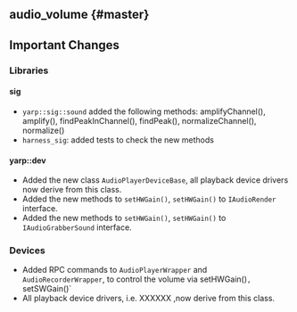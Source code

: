 audio_volume {#master}
-------------------------

## Important Changes

### Libraries

#### sig
* `yarp::sig::sound` added the following methods:  amplifyChannel(), amplify(), findPeakInChannel(), findPeak(), normalizeChannel(), normalize() 
* `harness_sig`: added tests to check the new methods

#### yarp::dev
* Added the new class `AudioPlayerDeviceBase`, all playback device drivers now derive from this class.
* Added the new methods to `setHWGain()`, `setHWGain()` to `IAudioRender` interface.
* Added the new methods to `setHWGain()`, `setHWGain()` to `IAudioGrabberSound` interface.

### Devices
* Added RPC commands to `AudioPlayerWrapper` and `AudioRecorderWrapper`, to control the volume via setHWGain()`, `setSWGain()`
* All playback device drivers, i.e. XXXXXX ,now derive from this class.
